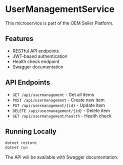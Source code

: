 # UserManagementService

This microservice is part of the OEM Seller Platform.

## Features

- RESTful API endpoints
- JWT-based authentication
- Health check endpoint
- Swagger documentation

## API Endpoints

- `GET /api/usermanagement` - Get all items
- `POST /api/usermanagement` - Create new item
- `PUT /api/usermanagement/{id}` - Update item
- `DELETE /api/usermanagement/{id}` - Delete item
- `GET /api/usermanagement/health` - Health check

## Running Locally

```bash
dotnet restore
dotnet run
```

The API will be available with Swagger documentation.
